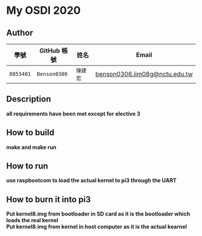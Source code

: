 # My OSDI 2020

## Author

| 學號 | GitHub 帳號 | 姓名 | Email |
| --- | ----------- | --- | --- |
|`0853401`| `Benson0306` | `陳建宏` | benson0306.iim08g@nctu.edu.tw |

## Description

**all requirements have been met except for elective 3**

## How to build

**make and make run**

## How to run

**use raspbootcom to load the actual kernel to pi3 through the UART**

## How to burn it into pi3

**Put kernel8.img from bootloader in SD card as it is the bootloader which loads the real kernel\
Put kernel8.img from kernel in host computer as it is the actual kearnel**

